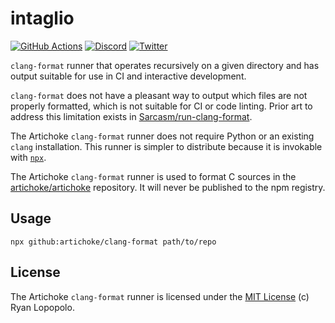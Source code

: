 # intaglio

[![GitHub Actions](https://github.com/artichoke/clang-format/workflows/CI/badge.svg)](https://github.com/artichoke/clang-format/actions)
[![Discord](https://img.shields.io/discord/607683947496734760)](https://discord.gg/QCe2tp2)
[![Twitter](https://img.shields.io/twitter/follow/artichokeruby?label=Follow&style=social)](https://twitter.com/artichokeruby)

`clang-format` runner that operates recursively on a given directory and has
output suitable for use in CI and interactive development.

`clang-format` does not have a pleasant way to output which files are not
properly formatted, which is not suitable for CI or code linting. Prior art to
address this limitation exists in [Sarcasm/run-clang-format].

The Artichoke `clang-format` runner does not require Python or an existing
`clang` installation. This runner is simpler to distribute because it is
invokable with [`npx`].

The Artichoke `clang-format` runner is used to format C sources in the
[artichoke/artichoke] repository. It will never be published to the npm
registry.

## Usage

```shell
npx github:artichoke/clang-format path/to/repo
```

## License

The Artichoke `clang-format` runner is licensed under the [MIT License](LICENSE)
(c) Ryan Lopopolo.

[Sarcasm/run-clang-format]: https://github.com/Sarcasm/run-clang-format
[`npx`]: https://blog.npmjs.org/post/162869356040/introducing-npx-an-npm-package-runner
[artichoke/artichoke]: https://github.com/artichoke/artichoke
